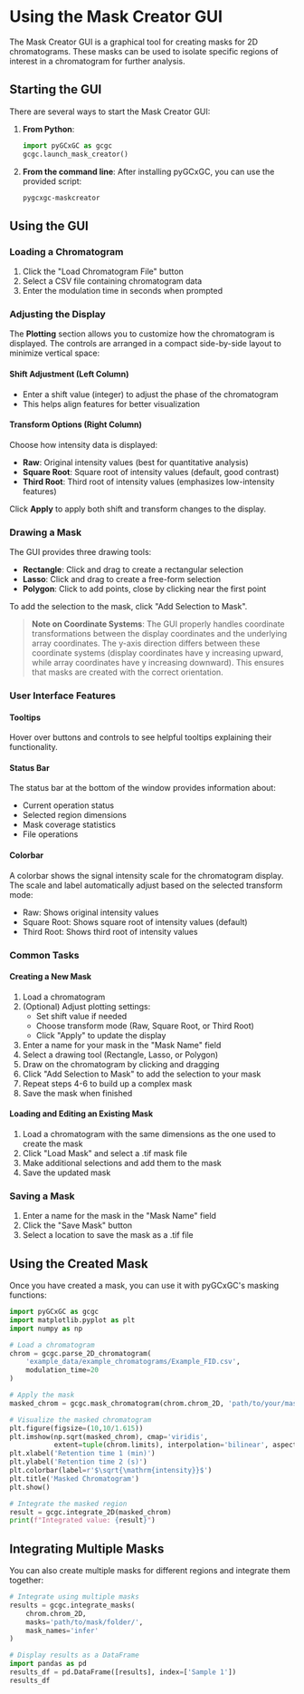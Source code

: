 # Using the Mask Creator GUI

The Mask Creator GUI is a graphical tool for creating masks for 2D chromatograms. These masks can be used to isolate specific regions of interest in a chromatogram for further analysis.

## Starting the GUI

There are several ways to start the Mask Creator GUI:

1. **From Python**:
   ```python
   import pyGCxGC as gcgc
   gcgc.launch_mask_creator()
   ```

2. **From the command line**:
   After installing pyGCxGC, you can use the provided script:
   ```bash
   pygcxgc-maskcreator
   ```

## Using the GUI

### Loading a Chromatogram

1. Click the "Load Chromatogram File" button
2. Select a CSV file containing chromatogram data
3. Enter the modulation time in seconds when prompted

### Adjusting the Display

The **Plotting** section allows you to customize how the chromatogram is displayed. The controls are arranged in a compact side-by-side layout to minimize vertical space:

#### Shift Adjustment (Left Column)
- Enter a shift value (integer) to adjust the phase of the chromatogram
- This helps align features for better visualization

#### Transform Options (Right Column)
Choose how intensity data is displayed:
- **Raw**: Original intensity values (best for quantitative analysis)
- **Square Root**: Square root of intensity values (default, good contrast)
- **Third Root**: Third root of intensity values (emphasizes low-intensity features)

Click **Apply** to apply both shift and transform changes to the display.

### Drawing a Mask

The GUI provides three drawing tools:

- **Rectangle**: Click and drag to create a rectangular selection
- **Lasso**: Click and drag to create a free-form selection  
- **Polygon**: Click to add points, close by clicking near the first point

To add the selection to the mask, click "Add Selection to Mask".

> **Note on Coordinate Systems**: The GUI properly handles coordinate transformations between the display coordinates and the underlying array coordinates. The y-axis direction differs between these coordinate systems (display coordinates have y increasing upward, while array coordinates have y increasing downward). This ensures that masks are created with the correct orientation.

### User Interface Features

#### Tooltips

Hover over buttons and controls to see helpful tooltips explaining their functionality.

#### Status Bar

The status bar at the bottom of the window provides information about:
- Current operation status
- Selected region dimensions
- Mask coverage statistics
- File operations

#### Colorbar

A colorbar shows the signal intensity scale for the chromatogram display. The scale and label automatically adjust based on the selected transform mode:
- Raw: Shows original intensity values
- Square Root: Shows square root of intensity values (default)
- Third Root: Shows third root of intensity values

### Common Tasks

#### Creating a New Mask

1. Load a chromatogram
2. (Optional) Adjust plotting settings:
   - Set shift value if needed
   - Choose transform mode (Raw, Square Root, or Third Root)
   - Click "Apply" to update the display
3. Enter a name for your mask in the "Mask Name" field
4. Select a drawing tool (Rectangle, Lasso, or Polygon)
5. Draw on the chromatogram by clicking and dragging
6. Click "Add Selection to Mask" to add the selection to your mask
7. Repeat steps 4-6 to build up a complex mask
8. Save the mask when finished

#### Loading and Editing an Existing Mask

1. Load a chromatogram with the same dimensions as the one used to create the mask
2. Click "Load Mask" and select a .tif mask file
3. Make additional selections and add them to the mask
4. Save the updated mask

### Saving a Mask

1. Enter a name for the mask in the "Mask Name" field
2. Click the "Save Mask" button
3. Select a location to save the mask as a .tif file

## Using the Created Mask

Once you have created a mask, you can use it with pyGCxGC's masking functions:

```python
import pyGCxGC as gcgc
import matplotlib.pyplot as plt
import numpy as np

# Load a chromatogram
chrom = gcgc.parse_2D_chromatogram(
    'example_data/example_chromatograms/Example_FID.csv',
    modulation_time=20
)

# Apply the mask
masked_chrom = gcgc.mask_chromatogram(chrom.chrom_2D, 'path/to/your/mask.tif')

# Visualize the masked chromatogram
plt.figure(figsize=(10,10/1.615))
plt.imshow(np.sqrt(masked_chrom), cmap='viridis', 
           extent=tuple(chrom.limits), interpolation='bilinear', aspect='auto')
plt.xlabel('Retention time 1 (min)')
plt.ylabel('Retention time 2 (s)')
plt.colorbar(label=r'$\sqrt{\mathrm{intensity}}$')
plt.title('Masked Chromatogram')
plt.show()

# Integrate the masked region
result = gcgc.integrate_2D(masked_chrom)
print(f"Integrated value: {result}")
```

## Integrating Multiple Masks

You can also create multiple masks for different regions and integrate them together:

```python
# Integrate using multiple masks
results = gcgc.integrate_masks(
    chrom.chrom_2D,
    masks='path/to/mask/folder/',
    mask_names='infer'
)

# Display results as a DataFrame
import pandas as pd
results_df = pd.DataFrame([results], index=['Sample 1'])
results_df
```
